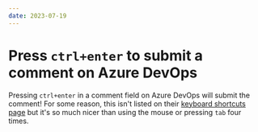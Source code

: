 ```yaml
---
date: 2023-07-19
---
```


# Press `ctrl+enter` to submit a comment on Azure DevOps

Pressing `ctrl+enter` in a comment field on Azure DevOps will submit the comment!
For some reason, this isn't listed on their [keyboard shortcuts page](https://learn.microsoft.com/en-us/azure/devops/project/navigation/keyboard-shortcuts?view=azure-devops) but it's so much nicer than using the mouse or pressing `tab` four times.
